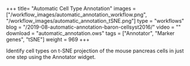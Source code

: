+++
title= "Automatic Cell Type Annotation"
images =  ["/workflow_images/automatic_annotation_workflow.png", "/workflow_images/automatic_annotation_tSNE.png"]
type = "workflows"
blog =  "/2019-08-automatic-annotation-baron-cellsyst2016/"
video = ""
download = "automatic_annotation.ows"
tags = ["Annotator", "Marker genes",  "tSNE"]
weight = 969
+++

Identify cell types on t-SNE projection of the mouse pancreas cells in just one step using the Annotator widget.